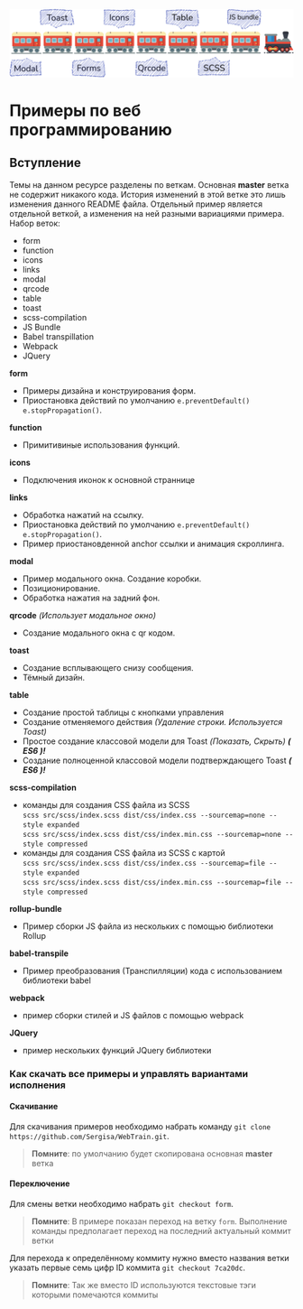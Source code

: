 ![alt text](https://github.com/Sergisa/WebTrain/blob/master/webTrain.png?raw=true)
# Примеры по веб программированию
## Вступление
Темы на данном ресурсе разделены по веткам. Основная **master** ветка не содержит никакого кода. История изменений в этой ветке это лишь изменения данного README файла.
Отдельный пример является отдельной веткой, а изменения на ней разными вариациями примера.
Набор веток:
* form
* function
* icons
* links
* modal
* qrcode
* table
* toast
* scss-compilation
* JS Bundle
* Babel transpillation
* Webpack
* JQuery

**form**
- Примеры дизайна и конструирования форм.
- Приостановка действий по умолчанию `e.preventDefault()` `e.stopPropagation()`.

**function**
- Примитивиные использования функций.

**icons**  
- Подключения иконок к основной страннице

**links**   
- Обработка нажатий на ссылку.
- Приостановка действий по умолчанию `e.preventDefault()` `e.stopPropagation()`.
- Пример приостановденной anchor ссылки и анимация скроллинга.

**modal**
- Пример модального окна. Создание коробки.
- Позиционирование.
- Обработка нажатия на задний фон.

**qrcode** *(Использует модальное окно)*  
- Создание модального окна с qr кодом.

**toast**
- Создание всплывающего снизу сообщения.
- Тёмный дизайн.

**table**
- Создание простой таблицы с кнопками управления
- Создание отменяемого действия *(Удаление строки. Используется Toast)*
- Простое создание классовой модели для Toast *(Показать, Скрыть)* ***( ES6 )!***
- Создание полноценной классовой модели подтверждающего Toast ***( ES6 )!***

**scss-compilation**
- команды для создания CSS файла из SCSS  
  `scss src/scss/index.scss dist/css/index.css --sourcemap=none --style expanded`  
  `scss src/scss/index.scss dist/css/index.min.css --sourcemap=none --style compressed` 
- команды для создания CSS файла из SCSS c картой  
  `scss src/scss/index.scss dist/css/index.css --sourcemap=file --style expanded`  
  `scss src/scss/index.scss dist/css/index.min.css --sourcemap=file --style compressed`

**rollup-bundle**
- Пример сборки JS файла из нескольких с помощью библиотеки Rollup

**babel-transpile**
- Пример преобразования (Транспилляции) кода с использованием библиотеки babel

**webpack**
- пример сборки стилей и JS файлов с помощью webpack

**JQuery**
- пример нескольких функций JQuery библиотеки


### Как скачать все примеры и управлять вариантами исполнения
#### Скачивание
Для скачивания примеров необходимо набрать команду `git clone https://github.com/Sergisa/WebTrain.git`.
> **Помните**: по умолчанию будет скопирована основная **master** ветка
#### Переключение
Для смены ветки необходимо набрать `git checkout form`.
> **Помните**: В примере показан переход на ветку `form`.
>  Выполнение команды предполагает переход на последний актуальный коммит ветки

Для перехода к определённому коммиту нужно вместо названия ветки указать первые семь цифр ID коммита `git checkout 7ca20dc`.
> **Помните**: Так же вместо ID используются текстовые тэги которыми помечаются коммиты
